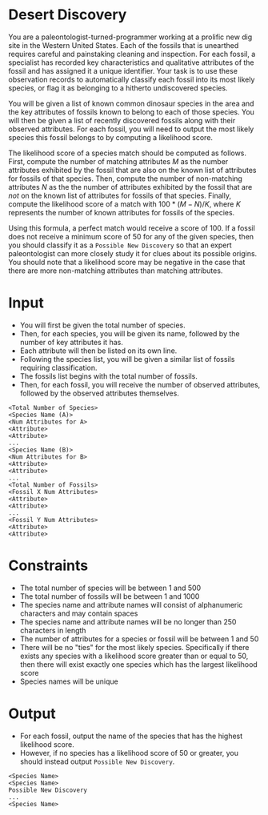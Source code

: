# Desert Discovery

You are a paleontologist-turned-programmer working at a prolific new dig site in the Western United States. Each of the fossils that is unearthed requires careful and painstaking cleaning and inspection.
For each fossil, a specialist has recorded key characteristics and qualitative attributes of the fossil and has assigned it a unique identifier. Your task is to use these observation records to automatically classify each fossil into its most likely species, or flag it as belonging to a hitherto undiscovered species.

You will be given a list of known common dinosaur species in the area and the key attributes of fossils known to belong to each of those species. You will then be given a list of recently discovered fossils along with their observed attributes. For each fossil, you will need to output the most likely species this fossil belongs to by computing a likelihood score.

The likelihood score of a species match should be computed as follows. First, compute the number of matching attributes $M$ as the number attributes exhibited by the fossil that are also on the known list of attributes for fossils of that species. Then, compute the number of non-matching attributes $N$ as the the number of attributes exhibited by the fossil that are *not* on the known list of attributes for fossils of that species. Finally, compute the likelihood score of a match with $100 * (M - N) / K$, where $K$ represents the number of known attributes for fossils of the species.

Using this formula, a perfect match would receive a score of $100$. If a fossil does not receive a minimum score of $50$ for any of the given species, then you should classify it as a `Possible New Discovery` so that an expert paleontologist can more closely study it for clues about its possible origins. You should note that a likelihood score may be negative in the case that there are more non-matching attributes than matching attributes.

# Input
- You will first be given the total number of species.
- Then, for each species, you will be given its name, followed by the number of key attributes it has.
- Each attribute will then be listed on its own line.
- Following the species list, you will be given a similar list of fossils requiring classification.
- The fossils list begins with the total number of fossils.
- Then, for each fossil, you will receive the number of observed attributes, followed by the observed attributes themselves.

```
<Total Number of Species>
<Species Name (A)>
<Num Attributes for A>
<Attribute>
<Attribute>
...
<Species Name (B)>
<Num Attributes for B>
<Attribute>
<Attribute>
...
<Total Number of Fossils>
<Fossil X Num Attributes>
<Attribute>
<Attribute>
...
<Fossil Y Num Attributes>
<Attribute>
<Attribute>
```

# Constraints
* The total number of species will be between $1$ and $500$
* The total number of fossils will be between $1$ and $1000$
* The species name and attribute names will consist of alphanumeric characters and may contain spaces
* The species name and attribute names will be no longer than 250 characters in length
* The number of attributes for a species or fossil will be between $1$ and $50$
* There will be no "ties" for the most likely species. Specifically if there exists any species with a likelihood score greater than or equal to $50$, then there will exist exactly one species which has the largest likelihood score
* Species names will be unique

# Output
- For each fossil, output the name of the species that has the highest likelihood score.
- However, if no species has a likelihood score of $50$ or greater, you should instead output `Possible New Discovery`.


```
<Species Name>
<Species Name>
Possible New Discovery
...
<Species Name>
```

